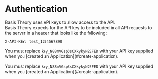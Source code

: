 # Authentication

Basis Theory uses API keys to allow access to the API.
</br>
Basis Theory expects for the API key to be included in all API requests to the server in a header that looks like the following:

<code class="code-copy">X-API-KEY: test_1234567890</code>
<aside class="notice">
  <span>You must replace  <code>key_N88mVGsp3sCXkykyN2EFED</code>  with your API key supplied when you [created an Application](#create-application).</span>
</aside>
</br>
<aside class="notice">
  <span>You must replace  <code>key_N88mVGsp3sCXkykyN2EFED</code>  with your API key supplied when you [created an Application](#create-application).</span>
</aside>